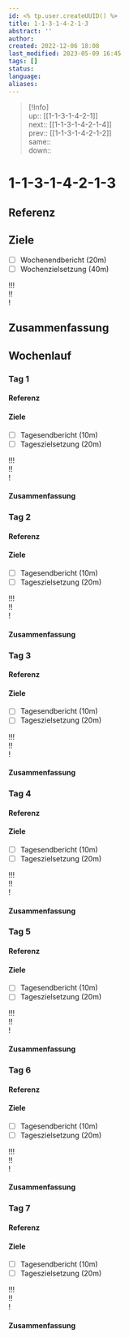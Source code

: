 ```yaml
---
id: <% tp.user.createUUID() %>
title: 1-1-3-1-4-2-1-3
abstract: ''
author: 
created: 2022-12-06 18:08
last_modified: 2023-05-09 16:45
tags: []
status: 
language: 
aliases: 
---
```


> [!Info]  
> up:: [[1-1-3-1-4-2-1]]  
> next:: [[1-1-3-1-4-2-1-4]]  
> prev:: [[1-1-3-1-4-2-1-2]]  
> same::  
> down::

# 1-1-3-1-4-2-1-3

## Referenz

## Ziele

- [ ] Wochenendbericht (20m)
- [ ] Wochenzielsetzung (40m)

!!!  
!!  
!

## Zusammenfassung

## Wochenlauf

### Tag 1

#### Referenz

#### Ziele

- [ ] Tagesendbericht (10m)
- [ ] Tageszielsetzung (20m)

!!!  
!!  
!

#### Zusammenfassung

### Tag 2

#### Referenz

#### Ziele

- [ ] Tagesendbericht (10m)
- [ ] Tageszielsetzung (20m)

!!!  
!!  
!

#### Zusammenfassung

### Tag 3

#### Referenz

#### Ziele

- [ ] Tagesendbericht (10m)
- [ ] Tageszielsetzung (20m)

!!!  
!!  
!

#### Zusammenfassung

### Tag 4

#### Referenz

#### Ziele

- [ ] Tagesendbericht (10m)
- [ ] Tageszielsetzung (20m)

!!!  
!!  
!

#### Zusammenfassung

### Tag 5

#### Referenz

#### Ziele

- [ ] Tagesendbericht (10m)
- [ ] Tageszielsetzung (20m)

!!!  
!!  
!

#### Zusammenfassung

### Tag 6

#### Referenz

#### Ziele

- [ ] Tagesendbericht (10m)
- [ ] Tageszielsetzung (20m)

!!!  
!!  
!

#### Zusammenfassung

### Tag 7

#### Referenz

#### Ziele

- [ ] Tagesendbericht (10m)
- [ ] Tageszielsetzung (20m)

!!!  
!!  
!

#### Zusammenfassung
